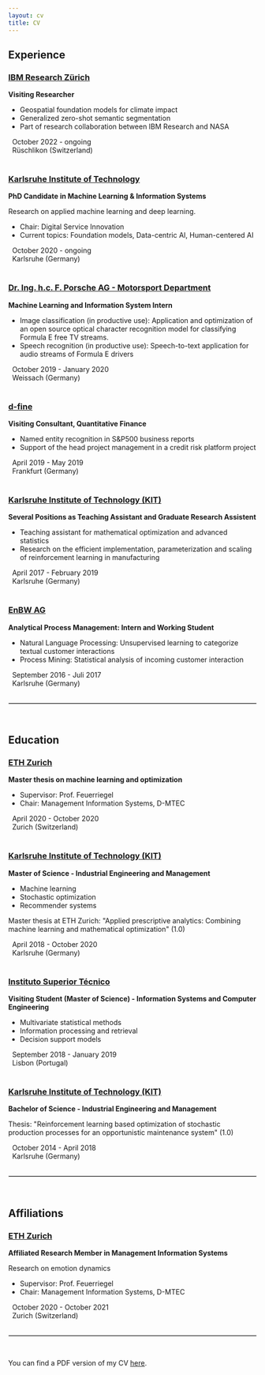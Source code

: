 ```yaml
---
layout: cv
title: CV
---
```


## Experience
### [IBM Research Zürich](https://www.zurich.ibm.com/) 
**Visiting Researcher**

- Geospatial foundation models for climate impact
- Generalized zero-shot semantic segmentation 
- Part of research collaboration between IBM Research and NASA

<div><i class="fa fa-calendar" style="font-size: .7rem;"></i>   October 2022 - ongoing</div>
<div><i class="fa fa-map-marker" style="font-size: 1.2rem;"></i>   Rüschlikon (Switzerland)</div>
<br>


### [Karlsruhe Institute of Technology](https://www.kit.edu/english/index.php) 
**PhD Candidate in Machine Learning & Information Systems**

Research on applied machine learning and deep learning.
- Chair: Digital Service Innovation
- Current topics: Foundation models, Data-centric AI, Human-centered AI 

<div><i class="fa fa-calendar" style="font-size: .7rem;"></i>   October 2020 - ongoing</div>
<div><i class="fa fa-map-marker" style="font-size: 1.2rem;"></i>   Karlsruhe (Germany)</div>
<br>


### [Dr. Ing. h.c. F. Porsche AG - Motorsport Department](https://motorsports.porsche.com/usa/en) 
**Machine Learning and Information System Intern**

- Image classification (in productive use): Application and optimization of an open source optical character recognition model for classifying Formula E free TV streams.
- Speech recognition (in productive use): Speech-to-text application for audio streams of Formula E drivers

<div><i class="fa fa-calendar" style="font-size: .7rem;"></i>   October 2019 - January 2020</div>
<div><i class="fa fa-map-marker" style="font-size: 1.2rem;"></i>   Weissach (Germany)</div>
<br>


### [d-fine](https://www.d-fine.com/en/) 
**Visiting Consultant, Quantitative Finance**

- Named entity recognition in S&P500 business reports
- Support of the head project management in a credit risk platform project

<div><i class="fa fa-calendar" style="font-size: .7rem;"></i>   April 2019 - May 2019</div>
<div><i class="fa fa-map-marker" style="font-size: 1.2rem;"></i>   Frankfurt (Germany)</div>
<br>


### [Karlsruhe Institute of Technology (KIT)](https://www.kit.edu/english/index.php) 
**Several Positions as Teaching Assistant and Graduate Research Assistent**

- Teaching assistant for mathematical optimization and advanced statistics
- Research on the efficient implementation, parameterization and scaling of reinforcement learning in manufacturing

<div><i class="fa fa-calendar" style="font-size: .7rem;"></i>   April 2017 - February 2019</div>
<div><i class="fa fa-map-marker" style="font-size: 1.2rem;"></i>   Karlsruhe (Germany)</div>
<br>

### [EnBW AG](https://www.enbw.com/company/) 
**Analytical Process Management: Intern and Working Student**
- Natural Language Processing: Unsupervised learning to categorize textual customer interactions
- Process Mining: Statistical analysis of incoming customer interaction

<div><i class="fa fa-calendar" style="font-size: .7rem;"></i>   September 2016 - Juli 2017</div>
<div><i class="fa fa-map-marker" style="font-size: 1.2rem;"></i>   Karlsruhe (Germany)</div>
<br>


<hr style="border:.5px solid lightgray"> <br>

## Education

### [ETH Zurich](https://mis.ethz.ch/) 
**Master thesis on machine learning and optimization**
- Supervisor: Prof. Feuerriegel
- Chair: Management Information Systems, D-MTEC

<div><i class="fa fa-calendar" style="font-size: .7rem;"></i>   April 2020 - October 2020</div>
<div><i class="fa fa-map-marker" style="font-size: 1.2rem;"></i>   Zurich (Switzerland)</div>
<br>


### [Karlsruhe Institute of Technology (KIT)](https://www.kit.edu/english/index.php) 
**Master of Science - Industrial Engineering and Management**

- Machine learning
- Stochastic optimization
- Recommender systems

Master thesis at ETH Zurich: "Applied prescriptive analytics: Combining machine learning and mathematical optimization" (1.0)

<div><i class="fa fa-calendar" style="font-size: .7rem;"></i>   April 2018 - October 2020</div>
<div><i class="fa fa-map-marker" style="font-size: 1.2rem;"></i>   Karlsruhe (Germany)</div>
<br>



### [Instituto Superior Técnico](https://tecnico.ulisboa.pt/en/) 
**Visiting Student (Master of Science) - Information Systems and Computer Engineering**

- Multivariate statistical methods
- Information processing and retrieval
- Decision support models


<div><i class="fa fa-calendar" style="font-size: .7rem;"></i>   September 2018 - January 2019</div>
<div><i class="fa fa-map-marker" style="font-size: 1.2rem;"></i>   Lisbon (Portugal)</div>
<br>




### [Karlsruhe Institute of Technology (KIT)](https://www.kit.edu/english/index.php) 
**Bachelor of Science - Industrial Engineering and Management**

Thesis: "Reinforcement learning based optimization of stochastic production processes for an opportunistic maintenance system" (1.0)

<div><i class="fa fa-calendar" style="font-size: .7rem;"></i>   October 2014 - April 2018</div>
<div><i class="fa fa-map-marker" style="font-size: 1.2rem;"></i>   Karlsruhe (Germany)</div>
<br>
<hr style="border:.5px solid lightgray"> <br>

## Affiliations

### [ETH Zurich](https://mis.ethz.ch/) 
**Affiliated Research Member in Management Information Systems**

Research on emotion dynamics
- Supervisor: Prof. Feuerriegel
- Chair: Management Information Systems, D-MTEC

<div><i class="fa fa-calendar" style="font-size: .7rem;"></i>   October 2020 - October 2021</div>
<div><i class="fa fa-map-marker" style="font-size: 1.2rem;"></i>   Zurich (Switzerland)</div>
<br>
<hr style="border:.5px solid lightgray"> <br>

You can find a PDF version of my CV [here](https://raw.githubusercontent.com/jhnnsjkbk/jhnnsjkbk.github.io/master/assets/pdf/CV_Johannes.pdf).